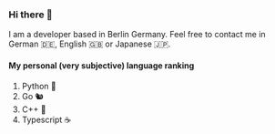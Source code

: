 ### Hi there 👋

I am a developer based in Berlin Germany. Feel free to contact me in German 🇩🇪, English 🇬🇧 or Japanese 🇯🇵.

#### My personal (very subjective) language ranking

1. Python 🐍
2. Go 🐿
3. C++ 🔢
4. Typescript ☕️

<!--
**chriswein/chriswein** is a ✨ _special_ ✨ repository because its `README.md` (this file) appears on your GitHub profile.

Here are some ideas to get you started:

- 🔭 I’m currently working on ...
- 🌱 I’m currently learning ...
- 👯 I’m looking to collaborate on ...
- 🤔 I’m looking for help with ...
- 💬 Ask me about ...
- 📫 How to reach me: ...
- 😄 Pronouns: ...
- ⚡ Fun fact: ...
-->
